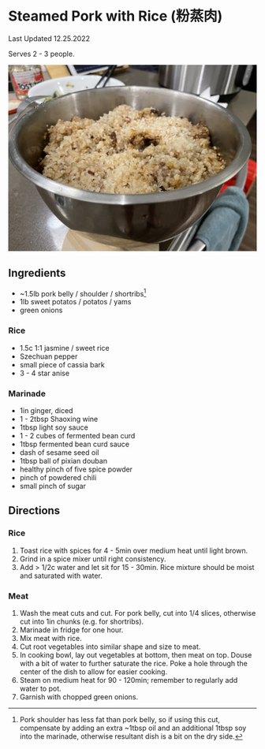 # Steamed Pork with Rice (粉蒸肉)

Last Updated 12.25.2022

Serves 2 - 3 people.

![steamed pork with rice](/assets/steamed_pork_with_rice.jpg)

## Ingredients

* ~1.5lb pork belly / shoulder / shortribs[^1]
* 1lb sweet potatos / potatos / yams
* green onions

### Rice

* 1.5c 1:1 jasmine / sweet rice
* Szechuan pepper
* small piece of cassia bark
* 3 - 4 star anise

### Marinade

* 1in ginger, diced
* 1 - 2tbsp Shaoxing wine
* 1tbsp light soy sauce
* 1 - 2 cubes of fermented bean curd
* 1tbsp fermented bean curd sauce
* dash of sesame seed oil
* 1tbsp ball of pixian douban
* healthy pinch of five spice powder
* pinch of powdered chili
* small pinch of sugar

## Directions

### Rice

1. Toast rice with spices for 4 - 5min over medium heat until light brown.
1. Grind in a spice mixer until right consistency.
1. Add > 1/2c water and let sit for 15 - 30min. Rice mixture should be moist and
   saturated with water.

### Meat

1. Wash the meat cuts and cut. For pork belly, cut into 1/4 slices, otherwise
   cut into 1in chunks (e.g. for shortribs).
1. Marinade in fridge for one hour.
1. Mix meat with rice.
1. Cut root vegetables into similar shape and size to meat.
1. In cooking bowl, lay out vegetables at bottom, then meat on top. Douse with a
   bit of water to further saturate the rice. Poke a hole through the center of
   the dish to allow for easier cooking.
1. Steam on medium heat for 90 - 120min; remember to regularly add water to pot.
1. Garnish with chopped green onions.

[^1]: Pork shoulder has less fat than pork belly, so if using this cut, compensate by adding an extra ~1tbsp oil and an additional 1tbsp soy into the marinade, otherwise resultant dish is a bit on the dry side.
